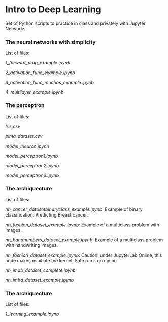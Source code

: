 # Intro to Deep Learning

Set of Python scripts to practice in class and privately with Jupyter Networks.


### The neural networks with simplicity
List of files:

*1_forward_prop_example.ipynb*

*2_activation_func_example.ipynb*

*3_activation_func_muchas_example.ipynb*

*4_multilayer_example.ipynb*



### The perceptron
List  of files:

*Iris.csv*

*pima_dataset.csv*

*model_1neuron.ipynn*

*model_perceptron1.ipynb*

*model_perceptron2.ipynb*

*model_perceptron3.ipynb*



### The archiquecture
List  of files:

*nn_cancer_datasetbinaryclass_example.ipynb*: Example of binary classification. Predicting Breast cancer.

*nn_fashion_dataset_example.ipynb*: Example of a multiclass problem with images.

*nn_handnumbers_dataset_example.ipynb*: Example of a multiclass problem with handwriting images. 

*nn_fashion_dataset_example.ipynb*: Caution! under JupyterLab Online, this code makes reinitiate the kernel. Safe run it on my pc.

*nn_imdb_dataset_complete.ipynb*

*nn_imbd_dataset_example.ipynb*



### The archiquecture
List  of files:

*1_learning_example.ipynb*


